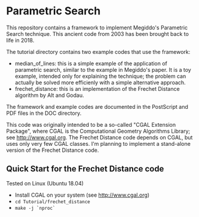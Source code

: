 # Parametric Search

This repository contains a framework to implement Megiddo's Parametric
Search technique. This ancient code from 2003 has been brought back to
life in 2018.

The tutorial directory contains two example codes that use the framework:

* median_of_lines: this is a simple example of the application of
  parametric search, similar to the example in Megiddo's paper. It is
  a toy example, intended only for explaining the technique; the
  problem can actually be solved more efficienly with a simple
  alternative approach.
* frechet_distance: this is an implementation of the Frechet Distance
  algorithm by Alt and Godau.

The framework and example codes are documented in the PostScript and
PDF files in the DOC directory.

This code was originally intended to be a so-called "CGAL Extension
Package", where CGAL is the Computational Geometry Algorithms Library;
see http://www.cgal.org. The Frechet Distance code depends on CGAL,
but uses only very few CGAL classes. I'm planning to implement a
stand-alone version of the Frechet Distance code.

## Quick Start for the Frechet Distance code
Tested on Linux (Ubuntu 18.04)

* Install CGAL on your system (see http://www.cgal.org)
* `cd Tutorial/frechet_distance`
* ``make -j `nproc` ``
